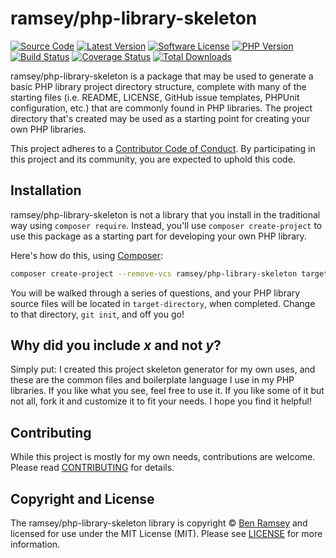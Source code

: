 # ramsey/php-library-skeleton

[![Source Code][badge-source]][source]
[![Latest Version][badge-release]][packagist]
[![Software License][badge-license]][license]
[![PHP Version][badge-php]][php]
[![Build Status][badge-build]][build]
[![Coverage Status][badge-coverage]][coverage]
[![Total Downloads][badge-downloads]][downloads]

ramsey/php-library-skeleton is a package that may be used to generate a basic
PHP library project directory structure, complete with many of the starting
files (i.e. README, LICENSE, GitHub issue templates, PHPUnit configuration,
etc.) that are commonly found in PHP libraries. The project directory that's
created may be used as a starting point for creating your own PHP libraries.

This project adheres to a [Contributor Code of Conduct][conduct]. By
participating in this project and its community, you are expected to uphold this
code.


## Installation

ramsey/php-library-skeleton is not a library that you install in the traditional
way using `composer require`. Instead, you'll use `composer create-project` to
use this package as a starting part for developing your own PHP library.

Here's how do this, using [Composer][]:

```bash
composer create-project --remove-vcs ramsey/php-library-skeleton target-directory
```

You will be walked through a series of questions, and your PHP library source
files will be located in `target-directory`, when completed. Change to that
directory, `git init`, and off you go!


## Why did you include *x* and not *y*?

Simply put: I created this project skeleton generator for my own uses, and these
are the common files and boilerplate language I use in my PHP libraries. If you
like what you see, feel free to use it. If you like some of it but not all, fork
it and customize it to fit your needs. I hope you find it helpful!


## Contributing

While this project is mostly for my own needs, contributions are welcome. Please
read [CONTRIBUTING][] for details.


## Copyright and License

The ramsey/php-library-skeleton library is copyright © [Ben Ramsey](https://benramsey.com)
and licensed for use under the MIT License (MIT). Please see [LICENSE][] for
more information.


[conduct]: https://github.com/ramsey/php-library-skeleton/blob/master/.github/CODE_OF_CONDUCT.md
[composer]: http://getcomposer.org/
[contributing]: https://github.com/ramsey/php-library-skeleton/blob/master/.github/CONTRIBUTING.md

[badge-source]: http://img.shields.io/badge/source-ramsey/php--library--skeleton-blue.svg?style=flat-square
[badge-release]: https://img.shields.io/packagist/v/ramsey/php-library-skeleton.svg?style=flat-square&label=release
[badge-license]: https://img.shields.io/packagist/l/ramsey/php-library-skeleton.svg?style=flat-square
[badge-php]: https://img.shields.io/packagist/php-v/ramsey/php-library-skeleton.svg?style=flat-square
[badge-build]: https://img.shields.io/travis/ramsey/php-library-skeleton/master.svg?style=flat-square
[badge-coverage]: https://img.shields.io/coveralls/github/ramsey/php-library-skeleton/master.svg?style=flat-square
[badge-downloads]: https://img.shields.io/packagist/dt/ramsey/php-library-skeleton.svg?style=flat-square&colorB=mediumvioletred

[source]: https://github.com/ramsey/php-library-skeleton
[packagist]: https://packagist.org/packages/ramsey/php-library-skeleton
[license]: https://github.com/ramsey/php-library-skeleton/blob/master/LICENSE
[php]: https://php.net
[build]: https://travis-ci.org/ramsey/php-library-skeleton
[coverage]: https://coveralls.io/r/ramsey/php-library-skeleton?branch=master
[downloads]: https://packagist.org/packages/ramsey/php-library-skeleton
